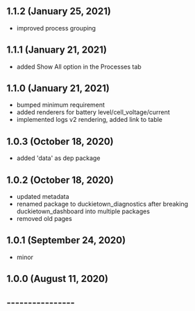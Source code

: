 ## 1.1.2 (January 25, 2021)
  - improved process grouping

## 1.1.1 (January 21, 2021)
  - added Show All option in the Processes tab

## 1.1.0 (January 21, 2021)
  - bumped minimum requirement
  - added renderers for battery level/cell_voltage/current
  - implemented logs v2 rendering, added link to table

## 1.0.3 (October 18, 2020)
  - added 'data' as dep package

## 1.0.2 (October 18, 2020)
  - updated metadata
  - renamed package to duckietown_diagnostics after breaking duckietown_dashboard into multiple packages
  - removed old pages

## 1.0.1 (September 24, 2020)
  - minor

## 1.0.0 (August 11, 2020)


## ----------------